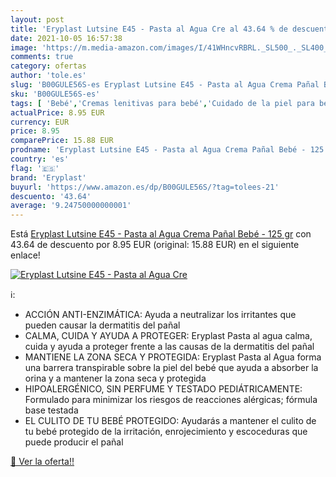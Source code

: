 ```yaml
---
layout: post
title: 'Eryplast Lutsine E45 - Pasta al Agua Cre al 43.64 % de descuento'
date: 2021-10-05 16:57:38
image: 'https://m.media-amazon.com/images/I/41WHncvRBRL._SL500_._SL400_.jpg'
comments: true
category: ofertas
author: 'tole.es'
slug: 'B00GULE56S-es Eryplast Lutsine E45 - Pasta al Agua Crema Pañal Bebé -...'
sku: 'B00GULE56S-es'
tags: [ 'Bebé','Cremas lenitivas para bebé','Cuidado de la piel para bebé','Higiene y cuidado','bebé','eryplast','pañal', ]
actualPrice: 8.95 EUR
currency: EUR
price: 8.95
comparePrice: 15.88 EUR
prodname: 'Eryplast Lutsine E45 - Pasta al Agua Crema Pañal Bebé - 125 gr'
country: 'es'
flag: '🇪🇸'
brand: 'Eryplast'
buyurl: 'https://www.amazon.es/dp/B00GULE56S/?tag=tolees-21'
descuento: '43.64'
average: '9.24750000000001'
---
```


Está [Eryplast Lutsine E45 - Pasta al Agua Crema Pañal Bebé - 125 gr](https://www.amazon.es/dp/B00GULE56S/?tag=tolees-21) con 43.64 de descuento por 8.95 EUR (original: 15.88 EUR) en el siguiente enlace!

[![Eryplast Lutsine E45 - Pasta al Agua Cre](https://m.media-amazon.com/images/I/41WHncvRBRL._SL500_._SL400_.jpg)](https://www.amazon.es/dp/B00GULE56S/?tag=tolees-21)

ℹ️:

- ACCIÓN ANTI-ENZIMÁTICA: Ayuda a neutralizar los irritantes que pueden causar la dermatitis del pañal
- CALMA, CUIDA Y AYUDA A PROTEGER: Eryplast Pasta al agua calma, cuida y ayuda a proteger frente a las causas de la dermatitis del pañal
- MANTIENE LA ZONA SECA Y PROTEGIDA: Eryplast Pasta al Agua forma una barrera transpirable sobre la piel del bebé que ayuda a absorber la orina y a mantener la zona seca y protegida
- HIPOALERGÉNICO, SIN PERFUME Y TESTADO PEDIÁTRICAMENTE: Formulado para minimizar los riesgos de reacciones alérgicas; fórmula base testada
- EL CULITO DE TU BEBÉ PROTEGIDO: Ayudarás a mantener el culito de tu bebé protegido de la irritación, enrojecimiento y escoceduras que puede producir el pañal

[🛒 Ver la oferta!!](https://www.amazon.es/dp/B00GULE56S/?tag=tolees-21)
